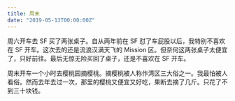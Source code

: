 ```yaml
---
title: 周末
date: "2019-05-13T00:00:00Z"
---
```


周六开车去 SF 买了两张桌子。自从两年前在 SF 怼了车屁股以后，我特别不喜欢在 SF 开车。这次去的还是流浪汉满天飞的 Mission 区。但奈何这两张桌子太便宜了，只好前往。最后无惊无险买回了桌子，还是不喜欢在 SF 开车。

周末开车一个小时去樱桃园摘樱桃。摘樱桃被人称作湾区三大俗之一。我最怕被人看俗。然而去年去过一次，那里的樱桃又便宜又好吃，果断去摘了几斤。只花了不到三十块钱。
